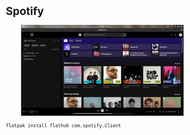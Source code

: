 # Spotify

<figure><img src="../../.gitbook/assets/image (27).png" alt=""><figcaption></figcaption></figure>

```bash
flatpak install flathub com.spotify.Client
```
